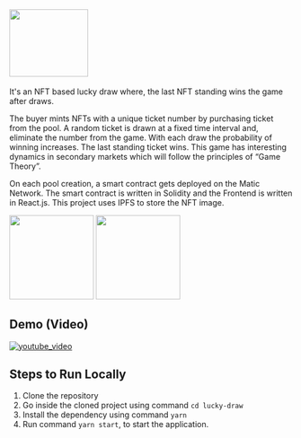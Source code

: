 ## <img src="https://github.com/princesinha19/lucky-draw/blob/master/src/assets/logo.png" height="120" width="140">

It's an NFT based lucky draw where, the last NFT standing wins the game after draws.

The buyer mints NFTs with a unique ticket number by purchasing ticket from the pool. A random ticket is drawn at a fixed time interval and, eliminate the number from the game. With each draw the probability of winning increases. The last standing ticket wins. This game has interesting dynamics in secondary markets which will follow the principles of “Game Theory”.

On each pool creation, a smart contract gets deployed on the Matic Network. The smart contract is written in Solidity and the Frontend is written in React.js. This project uses IPFS to store the NFT image.

<div>
 <img src="https://github.com/princesinha19/lucky-draw/blob/master/src/assets/matic-logo.png" height="150" width="150">
 <img src="https://github.com/princesinha19/lucky-draw/blob/master/src/assets/ipfs-logo.png" height="150" width="150">
</div>

## Demo (Video)
[![youtube_video](https://img.youtube.com/vi/PJT7y4orddY/0.jpg)](https://youtu.be/PJT7y4orddY) 
<br> 

## Steps to Run Locally
1. Clone the repository
2. Go inside the cloned project using command `cd lucky-draw`
3. Install the dependency using command `yarn`
4. Run command `yarn start`, to start the application.
